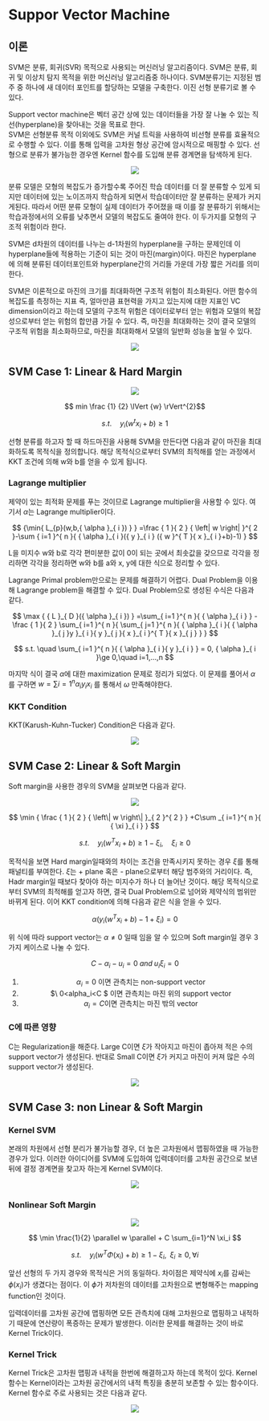 # Suppor Vector Machine

## 이론

SVM은 분류, 회귀(SVR) 목적으로 사용되는 머신러닝 알고리즘이다. SVM은 분류, 회귀 및 이상치 탐지 목적을 위한 머신러닝 알고리즘중 하나이다. SVM분류기는 지정된 범주 중 하나에 새 데이터 포인트를 할당하는 모델을 구축한다. 이진 선형 분류기로 볼 수 있다. 

Support vector machine은 벡터 공간 상에 있는 데이터들을 가장 잘 나눌 수 있는 직선(hyperplane)을 찾아내는 것을 목표로 한다.  
SVM은 선형분류 목적 이외에도 SVM은 커널 트릭을 사용하여 비선형 분류를 효율적으로 수행할 수 있다. 이를 통해 입력을 고차원 형상 공간에 암시적으로 매핑할 수 있다. 선형으로 분류가 불가능한 경우엔 Kernel 함수를 도입해 분류 경계면을 탐색하게 된다. 

<p align="center"><img src="https://postfiles.pstatic.net/MjAyMjEwMjlfMTUx/MDAxNjY3MDMxMjAzNTY3.st26a8hL1CU6mTcU3SMDzhyLcKoZwJw7AEt2CcxZQ4og.By022otz0EV6Ezbc-kjb2FA_w8YuI3tj96lLYSj-nugg.PNG.dhyoo9701/1.png?type=w773"></p>


분류 모델은 모형의 복잡도가 증가할수록 주어진 학습 데이터를 더 잘 분류할 수 있게 되지만 데이터에 있는 노이즈까지 학습하게 되면서 학습데이터만 잘 분류하는 문제가 커지게된다. 따라서 어떤 분류 모형이 실제 데이터가 주어졌을 때 이를 잘 분류하기 위해서는 학습과정에서의 오류를 낮추면서 모델의 복잡도도 줄여야 한다. 이 두가지를 모형의 구조적 위험이라 한다. 

SVM은 d차원의 데이터를 나누는 d-1차원의 hyperplane을 구하는 문제인데 이 hyperplane들에 적용하는 기준이 되는 것이 마진(margin)이다. 마진은 hyperplane에 의해 분류된 데이터포인트와 hyperplane간의 거리들 가운데 가장 짧은 거리를 의미한다.

SVM은 이론적으로 마진의 크기를 최대화하면 구조적 위험이 최소화된다. 어떤 함수의 복잡도를 측정하는 지표 즉, 얼마만큼 표현력을 가지고 있는지에 대한 지표인 VC dimension이라고 하는데 모델의 구조적 위험은 데이터로부터 얻는 위험과 모델의 복잡성으로부터 얻는 위험의 합만큼 가질 수 있다. 즉, 마진을 최대화하는 것이 결국 모델의 구조적 위험을 최소화하므로, 마진을 최대화해서 모델의 일반화 성능을 높일 수 있다. 

<p align="center"><img src="https://postfiles.pstatic.net/MjAyMjEwMjlfMjg5/MDAxNjY3MDMxMjAzNTcx.aZK_AqYx1ppS6g3hQHK8GSVNQwIN-HM0HRPdAMA1-xsg.9xBirEOWWVBCK7fZ0qjyQpWZCYBqOLrHX-0H0U0o0RQg.PNG.dhyoo9701/2.png?type=w773"></p>


## SVM Case 1: Linear & Hard Margin
<p align="center"><img src= "https://postfiles.pstatic.net/MjAyMjEwMjlfMjI0/MDAxNjY3MDMxMjAzNTY4.XTebo2szkUuJQY2ka86y30C5_9HpsDTfoUR4BOPVoy4g.Dk8ONeDDMHX5IGQ3MZ5s7O9Q4vIdV6Ti6gO2m_62Cqog.PNG.dhyoo9701/4.png?type=w773"></p>  


<center> 

$$
min \frac {1} {2} \lVert {w} \rVert^{2}$$ 

</center> 


<center> 

$$s.t. \quad  y_i \left( w^{t}x_i +b \right) \ge 1$$ 

</center>


선형 분류를 하고자 할 때 하드마진을 사용해 SVM을 만든다면 다음과 같이 마진을 최대화하도록 목적식을 정의합니다. 해당 목적식으로부터 SVM의 최적해를 얻는 과정에서 KKT 조건에 의해 w와 b를 얻을 수 있게 됩니다. 

### Lagrange multiplier

제약이 있는 최적화 문제를 푸는 것이므로 Lagrange multiplier을 사용할 수 있다. 여기서 $\alpha$는 Lagrange multiplier이다. 

<center> 

$$
{\min{ L_{p}(w,b,{ \alpha }_{ i }) } } =\frac { 1 }{ 2 } { \left| w \right| }^{ 2 }-\sum { i=1 }^{ n }{ { \alpha }_{ i }({ y }_{ i }
({ w }^{ T }{ x }_{ i }+b)-1) }
$$ 

</center>

L을 미지수 w와 b로 각각 편미분한 값이 0이 되는 곳에서 최솟값을 갖으므로 각각을 정리하면 각각을 정리하면 w와 b를 a와 x, y에 대한 식으로 정리할 수 있다. 

Lagrange Primal problem만으로는 문제를 해결하기 어렵다. Dual Problem을 이용해 Lagrange problem을 해결할 수 있다. Dual Problem으로 생성된 수식은 다음과 같다. 

<center>

$$
\max { { L }_{ D }({ \alpha }_{ i }) } =\sum_{ i=1 }^{ n }{ { \alpha }_{ i } } -\frac { 1 }{ 2 } \sum_{ i=1 }^{ n }{ \sum_{ j=1 }^{ n }{ { \alpha }_{ i }{ { \alpha }_{ j }y }_{ i }{ y }_{ j }{ x }_{ i }^{ T }{ x }_{ j } } }
$$

$$
s.t.  \quad  \sum_{ i=1 }^{ n }{ { \alpha }_{ i }{ y }_{ i } } = 0,   { \alpha }_{ i }\ge 0,\quad i=1,...,n
$$

</center>

마지막 식이 결국 $\alpha$에 대한 maximization 문제로 정리가 되었다. 이 문제를 풀어서 $\alpha$를 구하면 $w= \sum {i=1}^{n}{ \alpha_{i}y_{i}x_{i} }$ 를 통해서 $\omega$  만족해야한다. 


### KKT Condition
KKT(Karush-Kuhn-Tucker) Condition은 다음과 같다. 

<p align="center"><img src="https://postfiles.pstatic.net/MjAyMjEwMjlfNzAg/MDAxNjY3MDMxMjAzNTY5.wJnviFsSogclEmb8iwz-VCldC60OBzTuN8XmF9Q8N0og.vW6J9webRFdFqz0jnLOtGw0TP1dRm-sssF5XvaPIgqwg.PNG.dhyoo9701/5.png?type=w773"></p> 


## SVM Case 2: Linear & Soft Margin

Soft margin을 사용한 경우의 SVM을 살펴보면 다음과 같다. 

<p align="center"><img src="https://postfiles.pstatic.net/MjAyMjEwMjlfMjQ1/MDAxNjY3MDMxMjAzNTY3.fQZoSZPaJGy7fsTKn8Lw8hjCnoMSURqT64LAUVFzCrQg.EvrYhUp0YJms2CoEfYAG82tDPLHXfKZO2Hlk9EItciEg.PNG.dhyoo9701/6.png?type=w773"></p>


<center> 

  
$$
\min { \frac { 1 }{ 2 } { \left\| w \right\|  }_{ 2 }^{ 2 } } +C\sum _{ i=1 }^{ n }{ { \xi  }_{ i } }
$$ 

$$
s.t. \quad { y }_{ i }({ w }^{ T }{ x }_{ i }+b)\ge 1-{ \xi  }_{ i },\quad { \xi  }_{ i }\ge 0
$$ 

  
</center>

목적식을 보면 Hard margin일때와의 차이는 조건을 만족시키지 못하는 경우 $\xi$를 통해 패널티를 부여한다. $\xi$는 + plane 혹은 - plane으로부터 해당 범주와의 거리이다. 즉, Hadr margin일 때보다 찾아야 하는 미지수가 하나 더 늘어난 것이다. 
해당 목적식으로부터 SVM의 최적해를 얻고자 하면, 결국 Dual Problem으로 넘어와 제약식의 범위만 바뀌게 된다. 
이어 KKT condition에 의해 다음과 같은 식을 얻을 수 있다.  

<center>

$$
\alpha \left( y_i \left(w^{T}x_i + b \right)-1+\xi_{i} \right) = 0
$$

</center>

위 식에 따라 support vector는 $\alpha \ne 0$ 일때 임을 알 수 있으며 Soft margin일 경우 3가지 케이스로 나눌 수 있다. 

<center>

$$
C- \alpha_{i}-u_{i} = 0 \; and \; u_{i}\xi_i = 0
$$

</center>

<center>

1. $\alpha_i=0$ 이면 관측치는 non-support vector  
2. $\ 0<alpha_i<C $ 이면 관측치는 마진 위의 support vector
3. $\alpha_i=C$이면 관측치는 마진 밖의 vector

</center>
  
### C에 따른 영향
C는 Regularization을 해준다. Large C이면 $\xi$가 작아지고 마진이 좁아져 적은 수의 support vector가 생성된다. 반대로 Small C이면 $\xi$가 커지고 마진이 커져 많은 수의 support vector가 생성된다.  

<p align="center"><img src="https://postfiles.pstatic.net/MjAyMjEwMjlfMjE5/MDAxNjY3MDMxMjAzNTcz.G9xLodwjlIRzBzvsRTXid-tnJ_BSeJZgHgJIDbluGrEg.oA9FQCShME_ENdVGppjYnxPE2kvVVWetBDgpeP-3sfsg.PNG.dhyoo9701/7.png?type=w773"></p>

## SVM Case 3: non Linear & Soft Margin

### Kernel SVM 
본래의 차원에서 선형 분리가 불가능할 경우, 더 높은 고차원에서 맵핑하였을 때 가능한 경우가 있다. 이러한 아이디어를 SVM에 도입하여 입력데이터를 고차원 공간으로 보낸 뒤에 결정 경계면을 찾고자 하는게 Kernel SVM이다. 

<p align="center"><img src="https://postfiles.pstatic.net/MjAyMjEwMjlfMjMz/MDAxNjY3MDMxMjAzNzQx.tm3J5ZY6SYPzyS03LiheVwmZDC5UkluwgjaNRPE7u2sg.Xf1mkgAWNKxmO4DCODlIZtcqXBNkRpCUEk5Eo9XdH7wg.PNG.dhyoo9701/8.png?type=w773"></p>

### Nonlinear Soft Margin

<p align="center"><img src="https://postfiles.pstatic.net/MjAyMjEwMjlfMjU2/MDAxNjY3MDMxMjAzNzQ1.oIQ3EBZdP46u9M3e8tVqvMSHorK0vPY9NFhnc2rHRqsg.NWoJEQjlJX1fU7M7THdowkMt5OigbeVeFP7IbrXfReMg.PNG.dhyoo9701/9.png?type=w773"></p>

<center>

$$
\min \frac{1}{2} \parallel w \parallel + C \sum_{i=1}^N \xi_i
$$

$$
s.t. \quad y_i \left( w^T \Phi \left(x_i \right) + b   \right) \ge 1-\xi_i, \;\; \xi_i \ge 0, \forall i
$$

</center>

앞선 선형의 두 가지 경우와 목적식은 거의 동일하다. 차이점은 제약식에 $x_i$를 감싸는 $\phi(x_i)$가 생겼다는 점이다. 이 $\phi$가 저차원의 데이터를 고차원으로 변형해주는 mapping function인 것이다. 

입력데이터를 고차원 공간에 맵핑하면 모든 관측치에 대해 고차원으로 맵핑하고 내적하기 때문에 연산량이 폭증하는 문제가 발생한다. 이러한 문제를 해결하는 것이 바로 Kernel Trick이다.

### Kernel Trick

Kernel Trick은 고차원 맵핑과 내적을 한번에 해결하고자 하는데 목적이 있다. Kernel 함수는 Kernel이라는 고차원 공간에서의 내적 특징을 충분히 보존할 수 있는 함수이다. 
Kernel 함수로 주로 사용되는 것은 다음과 같다. 

<center>

<p align="center"><img src="https://postfiles.pstatic.net/MjAyMjEwMjlfMjEg/MDAxNjY3MDMxMjAzNzQ5.G1z94shYpF4REJa-_djzBd2Rc76CoT4fTSXg-FpmUkYg.ZxSZcokFltB1G7LZU6jI7hV6MISE7-C_Vu7icOLi538g.PNG.dhyoo9701/10.png?type=w773"></p>

</center>


